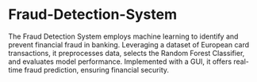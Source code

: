 # Fraud-Detection-System
The Fraud Detection System employs machine learning to identify and prevent financial fraud in banking. Leveraging a dataset of European card transactions, it preprocesses data, selects the Random Forest Classifier, and evaluates model performance. Implemented with a GUI, it offers real-time fraud prediction, ensuring financial security.

